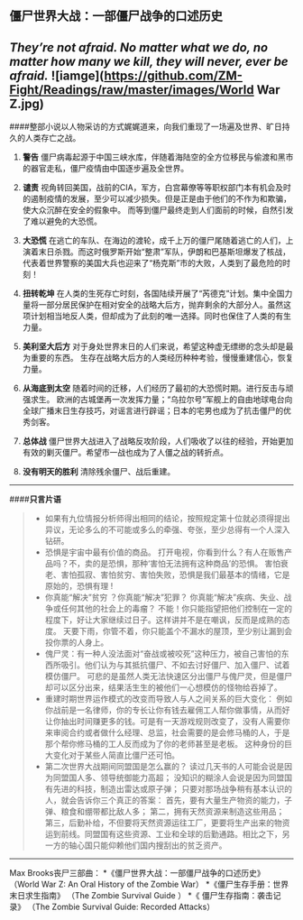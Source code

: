 僵尸世界大战：一部僵尸战争的口述历史
--------------------

*They’re not afraid.	No matter what we do, no matter how many we kill, they will never, ever be afraid.*
![iamge](https://github.com/ZM-Fight/Readings/raw/master/images/World War Z.jpg)
---------------------


####整部小说以人物采访的方式娓娓道来，向我们重现了一场遍及世界、旷日持久的人类存亡之战。

 1. **警告**
 僵尸病毒起源于中国三峡水库，伴随着海陆空的全方位移民与偷渡和黑市的器官走私，僵尸疫情由中国逐步遍及全世界。
 
 2. **谴责**
 视角转回美国，战前的CIA，军方，白宫幕僚等等职权部门本有机会及时的遏制疫情的发展，至少可以减少损失。但是正是由于他们的不作为和欺骗，使大众沉醉在安全的假象中。
而等到僵尸最终走到人们面前的时候，自然引发了难以避免的大恐慌。
 3. **大恐慌**
 在逃亡的车队、在海边的渡轮，成千上万的僵尸尾随着逃亡的人们，上演着末日杀戮。而这时俄罗斯开始“整肃”军队，伊朗和巴基斯坦爆发了核战，代表着世界警察的美国大兵也迎来了“杨克斯”市的大败，人类到了最危险的时刻！
 
 4. **扭转乾坤**
 在人类的生死存亡时刻，各国陆续开展了“芮德克”计划。集中全国力量将一部分居民保护在相对安全的战略大后方，抛弃剩余的大部分人。虽然这项计划相当地反人类，但却成为了此刻的唯一选择。同时也保住了人类的有生力量。
 
 5. **美利坚大后方**
  对于身处世界末日的人们来说，希望这种虚无缥缈的念头却是最为重要的东西。
生存在战略大后方的人类经历种种考验，慢慢重建信心，恢复力量。
 6. **从海底到太空**
 随着时间的迁移，人们经历了最初的大恐慌时期。进行反击与顽强求生。
欧洲的古城堡再一次发挥力量；“乌拉尔号”军舰上的自由地球电台向全球广播末日生存技巧，对谣言进行辟谣；日本的宅男也成为了抗击僵尸的优秀剑客。
 7. **总体战** 
 僵尸世界大战进入了战略反攻阶段，人们吸收了以往的经验，开始更加有效的剿灭僵尸。希望市一战也成为了人僵之战的转折点。
 
 8. **没有明天的胜利**
清除残余僵尸、战后重建。

---------------------
####**只言片语**

> - 如果有九位情报分析师得出相同的结论，按照规定第十位就必须得提出异议，无论多么的不可能或多么的牵强、夸张，至少总得有一个人深入钻研。
> - 恐惧是宇宙中最有价值的商品。
>打开电视，你看到什么？有人在贩售产品吗？不，卖的是恐惧，那种‘害怕无法拥有这种商品’的恐惧。
>害怕衰老、害怕孤寂、害怕贫穷、害怕失败，恐惧是我们最基本的情绪，它是原始的，恐惧有理 !
> - 你真能“解决”贫穷 ？你真能“解决”犯罪？ 你真能“解决”疾病、失业、战争或任何其他的社会上的毒瘤？ 
> 不能！你只能指望把他们控制在一定的程度下，好让大家继续过日子。这样讲并不是在嘲讽，反而是成熟的态度。
> 天要下雨，你管不着，你只能盖个不漏水的屋顶，至少别让漏到会投你票的人身上。
> - 傀尸灵：有一种人没法面对“奋战或被咬死”这种压力，被自己害怕的东西所吸引。他们认为与其抵抗僵尸、不如去讨好僵尸、加入僵尸、试着模仿僵尸。
> 可悲的是虽然人类无法快速区分出僵尸与傀尸灵，但是僵尸却可以区分出来，结果活生生的被他们一心想模仿的怪物给吞掉了。
> - 重建时期世界运作模式的改变而导致人与人之间关系的巨大变化：
>例如你战前是一名律师，你的专长让你有钱去雇佣工人帮你做事情，从而好让你抽出时间赚更多的钱。可是有一天游戏规则改变了，没有人需要你来审阅合约或者做什么经理、总监，社会需要的是会修马桶的人，于是那个帮你修马桶的工人反而成为了你的老师甚至是老板。
>这种身份的巨大变化对于某些人简直比僵尸还可怕。
> - 第二次世界大战期间同盟国是怎么赢的？
>读过几天书的人可能会说是因为同盟国人多、领导统御能力高超；
>没知识的糊涂人会说是因为同盟国有先进的科技，制造出雷达或原子弹；
>只要对那场战争稍有基本认识的人，就会告诉你三个真正的答案：
>首先，要有大量生产物资的能力，子弹、粮食和绷带都比敌人多；
>第二，拥有天然资源来制造这些用品；
>第三，后勤补给，不但要将天然资源运往工厂，更要将生产出来的物资运到前线。同盟国有这些资源、工业和全球的后勤通路。相比之下，另一方的轴心国只能仰赖他们国内搜刮出的贫乏资产。

-----------------------
Max Brooks丧尸三部曲：
*《僵尸世界大战：一部僵尸战争的口述历史》
（World War Z: An Oral History of the Zombie War）
*《僵尸生存手册：世界末日求生指南》
（The Zombie Survival Guide ）
*《 僵尸生存指南：袭击记录》
（The Zombie Survival Guide: Recorded Attacks）